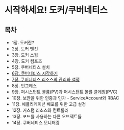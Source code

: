 # 시작하세요! 도커/쿠버네티스
## 목차
- 1장. 도커란?
- 2장. 도커 엔진
- 3장. 도커 스웜
- 4장. 도커 컴포즈
- 5장. 쿠버네티스 설치
- [6장. 쿠버네티스 시작하기](./contents/chapter06.md)
- [7장. 쿠버네티스 리소스의 관리와 설정](./contents/chapter07.md)
- 8장. 인그레스
- 9장. 퍼시스턴트 볼륨(PV)과 퍼시스턴트 볼륨 클레임(PVC)
- 10장. 보안을 위한 인증과 인가 - ServiceAccount와 RBAC
- 11장. 애플리케이션 배포를 위한 고급 설정
- 12장. 커스텀 리소스와 컨트롤러
- 13장. 포드를 사용하는 다른 오브젝트들
- 14장. 쿠버네티스 모니터링